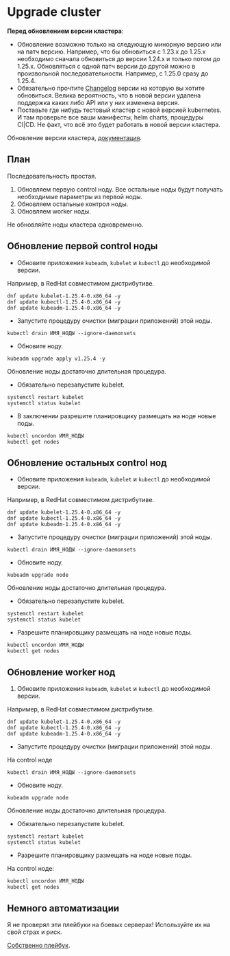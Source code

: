 # Upgrade cluster

**Перед обновлением версии кластера**:

* Обновление возможно только на следующую минорную версию или на патч версию.
  Например, что бы обновиться с 1.23.x до 1.25.x необходимо сначала обновиться
  до версии 1.24.x и только потом до 1.25.x. Обновляться с одной патч версии
  до другой можно в произвольной последовательности. Например, с 1.25.0
  сразу до 1.25.4.
* Обязательно прочтите [Changelog](https://kubernetes.io/releases/)
  версии на которую вы хотите обновиться. Велика вероятность, что в
  новой версии удалена поддержка каких либо API или у них изменена
  версия.
* Поставьте где нибудь тестовый кластер с новой версией kubernetes. И там
  проверьте все ваши манифесты, helm charts, процедуры CI|CD. Не факт, что
  всё это будет работать в новой версии кластера.

Обновление версии кластера, [документация](https://kubernetes.io/docs/tasks/administer-cluster/kubeadm/kubeadm-upgrade/).

## План

Последовательность простая.

1. Обновляем первую control ноду. Все остальные ноды будут получать необходимые
   параметры из первой ноды.
2. Обновляем остальные контрол ноды.
3. Обновляем worker ноды.

Не обновляйте ноды кластера одновременно.

## Обновление первой control ноды

* Обновите приложения `kubeadm`, `kubelet` и `kubectl` до необходимой версии.

Например, в RedHat совместимом дистрибутиве.

```shell
dnf update kubelet-1.25.4-0.x86_64 -y
dnf update kubectl-1.25.4-0.x86_64 -y
dnf update kubeadm-1.25.4-0.x86_64 -y
```

* Запустите процедуру очистки (миграции приложений) этой ноды.

```shell
kubectl drain ИМЯ_НОДЫ --ignore-daemonsets
```

* Обновите ноду.

```shell
kubeadm upgrade apply v1.25.4 -y
```

Обновление ноды достаточно длительная процедура.

* Обязательно перезапустите kubelet.

```shell
systemctl restart kubelet
systemctl status kubelet
```

* В заключении разрешите планировщику размещать на ноде новые поды.

```shell
kubectl uncordon ИМЯ_НОДЫ
kubectl get nodes
```

## Обновление остальных control нод

* Обновите приложения `kubeadm`, `kubelet` и `kubectl` до необходимой версии.

Например, в RedHat совместимом дистрибутиве.

```shell
dnf update kubelet-1.25.4-0.x86_64 -y
dnf update kubectl-1.25.4-0.x86_64 -y
dnf update kubeadm-1.25.4-0.x86_64 -y
```

* Запустите процедуру очистки (миграции приложений) этой ноды.

```shell
kubectl drain ИМЯ_НОДЫ --ignore-daemonsets
```

* Обновите ноду.

```shell
kubeadm upgrade node
```

Обновление ноды достаточно длительная процедура.

* Обязательно перезапустите kubelet.

```shell
systemctl restart kubelet
systemctl status kubelet
```

* Разрешите планировщику размещать на ноде новые поды.

```shell
kubectl uncordon ИМЯ_НОДЫ
kubectl get nodes
```

## Обновление worker нод

1. Обновите приложения `kubeadm`, `kubelet` и `kubectl` до необходимой версии.

Например, в RedHat совместимом дистрибутиве.

```shell
dnf update kubelet-1.25.4-0.x86_64 -y
dnf update kubectl-1.25.4-0.x86_64 -y
dnf update kubeadm-1.25.4-0.x86_64 -y
```

* Запустите процедуру очистки (миграции приложений) этой ноды.

На control ноде

```shell
kubectl drain ИМЯ_НОДЫ --ignore-daemonsets
```

* Обновите ноду.

```shell
kubeadm upgrade node
```

Обновление ноды достаточно длительная процедура.

* Обязательно перезапустите kubelet.

```shell
systemctl restart kubelet
systemctl status kubelet
```

* Разрешите планировщику размещать на ноде новые поды.

На control ноде:

```shell
kubectl uncordon ИМЯ_НОДЫ
kubectl get nodes
```

## Немного автоматизации

Я не проверял эти плейбуки на боевых серверах! Используйте их на свой
страх и риск.

[Собственно плейбук](https://git.mediastage.tv/agavazin/kubernetes-service/-/blob/master/ansible_installation_kubeadm/upgrade.yaml).
